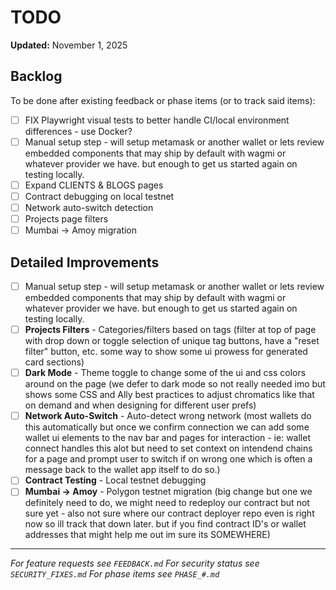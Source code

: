 # TODO

**Updated:** November 1, 2025

## Backlog

To be done after existing feedback or phase items (or to track said items):

- [ ] FIX Playwright visual tests to better handle CI/local environment differences - use Docker?
- [ ] Manual setup step - will setup metamask or another wallet or lets review embedded components that may ship by default with wagmi or whatever provider we have. but enough to get us started again on testing locally.
- [ ] Expand CLIENTS & BLOGS pages
- [ ] Contract debugging on local testnet
- [ ] Network auto-switch detection
- [ ] Projects page filters
- [ ] Mumbai → Amoy migration

## Detailed Improvements

- [ ] Manual setup step - will setup metamask or another wallet or lets review embedded components that may ship by default with wagmi or whatever provider we have. but enough to get us started again on testing locally.
- [ ] **Projects Filters** - Categories/filters based on tags (filter at top of page with drop down or toggle selection of unique tag buttons, have a "reset filter" button, etc. some way to show some ui prowess for generated card sections)
- [ ] **Dark Mode** - Theme toggle to change some of the ui and css colors around on the page (we defer to dark mode so not really needed imo but shows some CSS and Ally best practices to adjust chromatics like that on demand and when designing for different user prefs)
- [ ] **Network Auto-Switch** - Auto-detect wrong network (most wallets do this automatically but once we confirm connection we can add some wallet ui elements to the nav bar and pages for interaction - ie: wallet connect handles this alot but need to set context on intendend chains for a page and prompt user to switch if on wrong one which is often a message back to the wallet app itself to do so.)
- [ ] **Contract Testing** - Local testnet debugging
- [ ] **Mumbai → Amoy** - Polygon testnet migration (big change but one we definitely need to do, we might need to redeploy our contract but not sure yet - also not sure where our contract deployer repo even is right now so ill track that down later. but if you find contract ID's or wallet addresses that might help me out im sure its SOMEWHERE)

---

_For feature requests see `FEEDBACK.md`_
_For security status see `SECURITY_FIXES.md`_
_For phase items see `PHASE_#.md`_
